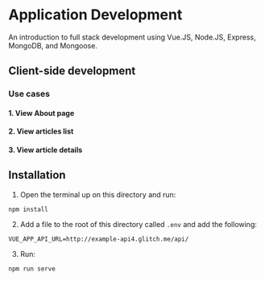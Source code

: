 # Application Development
An introduction to full stack development using Vue.JS, Node.JS, Express, MongoDB, and Mongoose.

## Client-side development

### Use cases
#### 1. View About page

#### 2. View articles list

#### 3. View article details

## Installation

1. Open the terminal up on this directory and run:
````
npm install
````
2. Add a file to the root of this directory called ```.env``` and add the following:
````
VUE_APP_API_URL=http://example-api4.glitch.me/api/
````
3. Run:
````
npm run serve
````